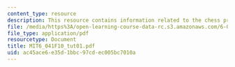 ```yaml
---
content_type: resource
description: This resource contains information related to the chess problem.
file: /media/https%3A/open-learning-course-data-rc.s3.amazonaws.com/6-041-probabilistic-systems-analysis-and-applied-probability-fall-2010/ac45ace6e35d1bbc97cdec005bc7010a_MIT6_041F10_tut01.pdf
file_type: application/pdf
resourcetype: Document
title: MIT6_041F10_tut01.pdf
uid: ac45ace6-e35d-1bbc-97cd-ec005bc7010a
---
```

